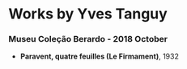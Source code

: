 # Works by Yves Tanguy

### Museu Coleção Berardo - 2018 October
- **Paravent, quatre feuilles (Le Firmament)**, 1932